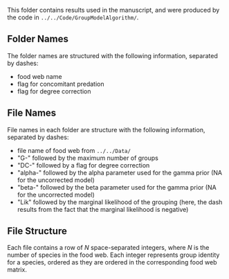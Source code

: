 This folder contains results used in the manuscript, and were produced
by the code in `../../Code/GroupModelAlgorithm/`.

## Folder Names

The folder names are structured with the following information,
separated by dashes:
- food web name
- flag for concomitant predation
- flag for degree correction

## File Names

File names in each folder are structure with the following
information, separated by dashes:
- file name of food web from `../../Data/`
- "G-" followed by the maximum number of groups
- "DC-" followed by a flag for degree correction
- "alpha-" followed by the alpha parameter used for the gamma prior
(NA for the uncorrected model)
- "beta-" followed by the beta parameter used for the gamma prior
(NA for the uncorrected model)
- "Lik" followed by the marginal likelihood of the grouping (here, the
  dash results from the fact that the marginal likelihood is negative)

## File Structure

Each file contains a row of *N* space-separated integers, where *N* is
the number of species in the food web. Each integer represents group
identity for a species, ordered as they are ordered in the
corresponding food web matrix.
